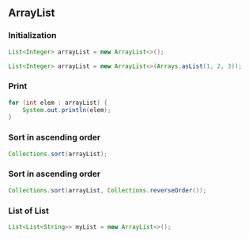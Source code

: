 ## ArrayList

### Initialization

```java
List<Integer> arrayList = new ArrayList<>();

List<Integer> arrayList = new ArrayList<>(Arrays.asList(1, 2, 3));
```

 
### Print

```java
for (int elem : arrayList) {
    System.out.println(elem);
}
```
### Sort in ascending order

```java
Collections.sort(arrayList);
```

### Sort in ascending order

```java
Collections.sort(arrayList, Collections.reverseOrder());
```

### List of List

```java
List<List<String>> myList = new ArrayList<>();
```
